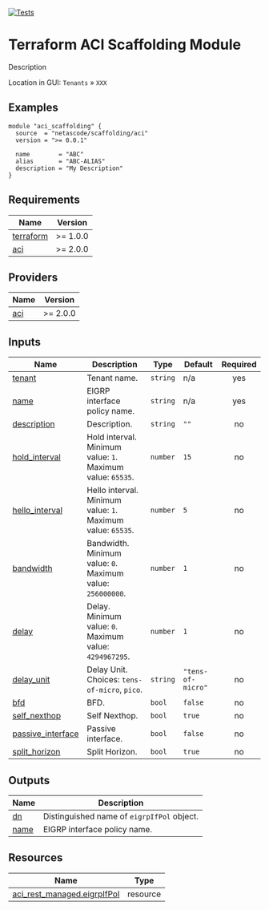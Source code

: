 <!-- BEGIN_TF_DOCS -->
[![Tests](https://github.com/netascode/terraform-aci-scaffolding/actions/workflows/test.yml/badge.svg)](https://github.com/netascode/terraform-aci-scaffolding/actions/workflows/test.yml)

# Terraform ACI Scaffolding Module

Description

Location in GUI:
`Tenants` » `XXX`

## Examples

```hcl
module "aci_scaffolding" {
  source  = "netascode/scaffolding/aci"
  version = ">= 0.0.1"

  name        = "ABC"
  alias       = "ABC-ALIAS"
  description = "My Description"
}
```

## Requirements

| Name | Version |
|------|---------|
| <a name="requirement_terraform"></a> [terraform](#requirement\_terraform) | >= 1.0.0 |
| <a name="requirement_aci"></a> [aci](#requirement\_aci) | >= 2.0.0 |

## Providers

| Name | Version |
|------|---------|
| <a name="provider_aci"></a> [aci](#provider\_aci) | >= 2.0.0 |

## Inputs

| Name | Description | Type | Default | Required |
|------|-------------|------|---------|:--------:|
| <a name="input_tenant"></a> [tenant](#input\_tenant) | Tenant name. | `string` | n/a | yes |
| <a name="input_name"></a> [name](#input\_name) | EIGRP interface policy name. | `string` | n/a | yes |
| <a name="input_description"></a> [description](#input\_description) | Description. | `string` | `""` | no |
| <a name="input_hold_interval"></a> [hold\_interval](#input\_hold\_interval) | Hold interval. Minimum value: `1`. Maximum value: `65535`. | `number` | `15` | no |
| <a name="input_hello_interval"></a> [hello\_interval](#input\_hello\_interval) | Hello interval. Minimum value: `1`. Maximum value: `65535`. | `number` | `5` | no |
| <a name="input_bandwidth"></a> [bandwidth](#input\_bandwidth) | Bandwidth. Minimum value: `0`. Maximum value: `256000000`. | `number` | `1` | no |
| <a name="input_delay"></a> [delay](#input\_delay) | Delay. Minimum value: `0`. Maximum value: `4294967295`. | `number` | `1` | no |
| <a name="input_delay_unit"></a> [delay\_unit](#input\_delay\_unit) | Delay Unit. Choices: `tens-of-micro`, `pico`. | `string` | `"tens-of-micro"` | no |
| <a name="input_bfd"></a> [bfd](#input\_bfd) | BFD. | `bool` | `false` | no |
| <a name="input_self_nexthop"></a> [self\_nexthop](#input\_self\_nexthop) | Self Nexthop. | `bool` | `true` | no |
| <a name="input_passive_interface"></a> [passive\_interface](#input\_passive\_interface) | Passive interface. | `bool` | `false` | no |
| <a name="input_split_horizon"></a> [split\_horizon](#input\_split\_horizon) | Split Horizon. | `bool` | `true` | no |

## Outputs

| Name | Description |
|------|-------------|
| <a name="output_dn"></a> [dn](#output\_dn) | Distinguished name of `eigrpIfPol` object. |
| <a name="output_name"></a> [name](#output\_name) | EIGRP interface policy name. |

## Resources

| Name | Type |
|------|------|
| [aci_rest_managed.eigrpIfPol](https://registry.terraform.io/providers/CiscoDevNet/aci/latest/docs/resources/rest_managed) | resource |
<!-- END_TF_DOCS -->